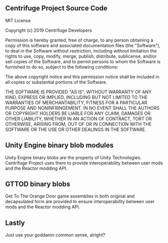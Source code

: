 ## Centrifuge Project Source Code
MIT License

Copyright (c) 2019 Centrifuge Developers

Permission is hereby granted, free of charge, to any person obtaining a copy
of this software and associated documentation files (the "Software"), to deal
in the Software without restriction, including without limitation the rights
to use, copy, modify, merge, publish, distribute, sublicense, and/or sell
copies of the Software, and to permit persons to whom the Software is
furnished to do so, subject to the following conditions:

The above copyright notice and this permission notice shall be included in all
copies or substantial portions of the Software.

THE SOFTWARE IS PROVIDED "AS IS", WITHOUT WARRANTY OF ANY KIND, EXPRESS OR
IMPLIED, INCLUDING BUT NOT LIMITED TO THE WARRANTIES OF MERCHANTABILITY,
FITNESS FOR A PARTICULAR PURPOSE AND NONINFRINGEMENT. IN NO EVENT SHALL THE
AUTHORS OR COPYRIGHT HOLDERS BE LIABLE FOR ANY CLAIM, DAMAGES OR OTHER
LIABILITY, WHETHER IN AN ACTION OF CONTRACT, TORT OR OTHERWISE, ARISING FROM,
OUT OF OR IN CONNECTION WITH THE SOFTWARE OR THE USE OR OTHER DEALINGS IN THE
SOFTWARE.

## Unity Engine binary blob modules
Unity Engine binary blobs are the property of Unity Technologies. Centrifuge
Project uses them to provide interoperability between user mods and the
Reactor modding API.

## GTTOD binary blobs
Get To The Orange Door game assemblies in both original and decapsulated form
are provided to ensure interoperability between user mods and the Reactor
modding API.

## Lastly
Just use your goddamn common sense, alright?